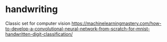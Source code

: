 # handwriting
Classic set for computer vision
https://machinelearningmastery.com/how-to-develop-a-convolutional-neural-network-from-scratch-for-mnist-handwritten-digit-classification/

